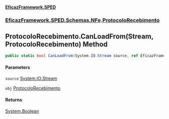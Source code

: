 #### [EficazFramework.SPED](EficazFrameworkSPED.md 'EficazFramework SPED')
### [EficazFramework.SPED.Schemas.NFe](EficazFramework.SPED.Schemas.NFe.md 'EficazFramework.SPED.Schemas.NFe').[ProtocoloRecebimento](EficazFramework.SPED.Schemas.NFe/ProtocoloRecebimento.md 'EficazFramework.SPED.Schemas.NFe.ProtocoloRecebimento')

## ProtocoloRecebimento.CanLoadFrom(Stream, ProtocoloRecebimento) Method

```csharp
public static bool CanLoadFrom(System.IO.Stream source, ref EficazFramework.SPED.Schemas.NFe.ProtocoloRecebimento obj);
```
#### Parameters

<a name='EficazFramework.SPED.Schemas.NFe.ProtocoloRecebimento.CanLoadFrom(System.IO.Stream,EficazFramework.SPED.Schemas.NFe.ProtocoloRecebimento).source'></a>

`source` [System.IO.Stream](https://docs.microsoft.com/en-us/dotnet/api/System.IO.Stream 'System.IO.Stream')

<a name='EficazFramework.SPED.Schemas.NFe.ProtocoloRecebimento.CanLoadFrom(System.IO.Stream,EficazFramework.SPED.Schemas.NFe.ProtocoloRecebimento).obj'></a>

`obj` [ProtocoloRecebimento](EficazFramework.SPED.Schemas.NFe/ProtocoloRecebimento.md 'EficazFramework.SPED.Schemas.NFe.ProtocoloRecebimento')

#### Returns
[System.Boolean](https://docs.microsoft.com/en-us/dotnet/api/System.Boolean 'System.Boolean')